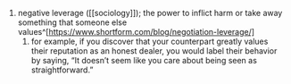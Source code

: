 1. negative leverage ([[sociology]]); the power to inflict harm or take away something that someone else values^[https://www.shortform.com/blog/negotiation-leverage/]
	1. for example, if you discover that your counterpart greatly values their reputation as an honest dealer, you would label their behavior by saying, “It doesn’t seem like you care about being seen as straightforward.”